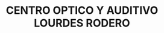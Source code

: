 ---
title: "CENTRO OPTICO Y AUDITIVO LOURDES RODERO"
url: /aguadulce/centro-optico-y-auditivo-lourdes-rodero/
shop: óptico
---